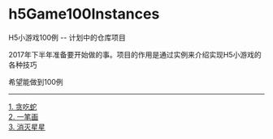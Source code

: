 # h5Game100Instances
H5小游戏100例 -- 计划中的仓库项目

2017年下半年准备要开始做的事。项目的作用是通过实例来介绍实现H5小游戏的各种技巧

希望能做到100例

---------

[1. 贪吃蛇](https://github.com/leeenx/snake)  
[2. 一笔画](https://github.com/leeenx/OneStroke)    
[3. 消灭星星](https://github.com/leeenx/popstar)

